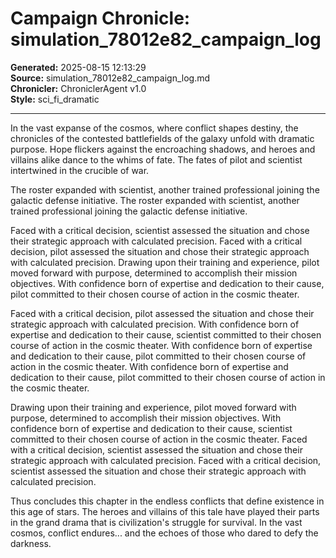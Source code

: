 # Campaign Chronicle: simulation_78012e82_campaign_log

**Generated:** 2025-08-15 12:13:29  
**Source:** simulation_78012e82_campaign_log.md  
**Chronicler:** ChroniclerAgent v1.0  
**Style:** sci_fi_dramatic  

---

In the vast expanse of the cosmos, where conflict shapes destiny, the chronicles of the contested battlefields of the galaxy unfold with dramatic purpose. Hope flickers against the encroaching shadows, and heroes and villains alike dance to the whims of fate. The fates of pilot and scientist intertwined in the crucible of war.

The roster expanded with scientist, another trained professional joining the galactic defense initiative. The roster expanded with scientist, another trained professional joining the galactic defense initiative. 

Faced with a critical decision, scientist assessed the situation and chose their strategic approach with calculated precision. Faced with a critical decision, pilot assessed the situation and chose their strategic approach with calculated precision. Drawing upon their training and experience, pilot moved forward with purpose, determined to accomplish their mission objectives. With confidence born of expertise and dedication to their cause, pilot committed to their chosen course of action in the cosmic theater. 

Faced with a critical decision, pilot assessed the situation and chose their strategic approach with calculated precision. With confidence born of expertise and dedication to their cause, scientist committed to their chosen course of action in the cosmic theater. With confidence born of expertise and dedication to their cause, pilot committed to their chosen course of action in the cosmic theater. With confidence born of expertise and dedication to their cause, pilot committed to their chosen course of action in the cosmic theater. 

Drawing upon their training and experience, pilot moved forward with purpose, determined to accomplish their mission objectives. With confidence born of expertise and dedication to their cause, scientist committed to their chosen course of action in the cosmic theater. Faced with a critical decision, scientist assessed the situation and chose their strategic approach with calculated precision. Faced with a critical decision, scientist assessed the situation and chose their strategic approach with calculated precision.

Thus concludes this chapter in the endless conflicts that define existence in this age of stars. The heroes and villains of this tale have played their parts in the grand drama that is civilization's struggle for survival. In the vast cosmos, conflict endures... and the echoes of those who dared to defy the darkness.